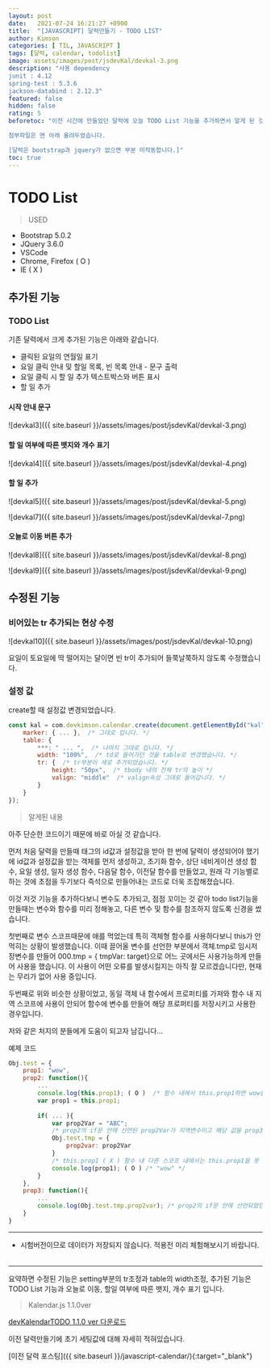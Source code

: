 ```yaml
---
layout: post
date:   2021-07-24 16:21:27 +0900
title:  "[JAVASCRIPT] 달력만들기 - TODO LIST"
author: Kimson
categories: [ TIL, JAVASCRIPT ]
tags: [달력, calendar, todolist]
image: assets/images/post/jsdevKal/devkal-3.png
description: "사용 dependency
junit : 4.12
spring-test : 5.3.6
jackson-databind : 2.12.3"
featured: false
hidden: false
rating: 5
beforetoc: "이전 시간에 만들었던 달력에 오늘 TODO List 기능을 추가하면서 알게 된 것들과 수정된 부분을 정리하고자 포스팅합니다.

첨부파일은 맨 아래 올려두었습니다.

[달력은 bootstrap과 jquery가 없으면 부분 미작동합니다.]"
toc: true
---
```


# TODO List

>USED

- Bootstrap 5.0.2
- JQuery 3.6.0
- VSCode
- Chrome, Firefox ( O )
- IE ( X )

## 추가된 기능

### TODO List

기존 달력에서 크게 추가된 기능은 아래와 같습니다.
- 클릭된 요일의 연월일 표기
- 요일 클릭 안내 및 할일 목록, 빈 목록 안내 - 문구 출력
- 요일 클릭 시 할 일 추가 텍스트박스와 버튼 표시
- 할 일 추가

#### 시작 안내 문구

![devkal3]({{ site.baseurl }}/assets/images/post/jsdevKal/devkal-3.png)

#### 할 일 여부에 따른 뱃지와 개수 표기

![devkal4]({{ site.baseurl }}/assets/images/post/jsdevKal/devkal-4.png)

#### 할 일 추가

![devkal5]({{ site.baseurl }}/assets/images/post/jsdevKal/devkal-5.png)

![devkal7]({{ site.baseurl }}/assets/images/post/jsdevKal/devkal-7.png)


#### 오늘로 이동 버튼 추가

![devkal8]({{ site.baseurl }}/assets/images/post/jsdevKal/devkal-8.png)

![devkal9]({{ site.baseurl }}/assets/images/post/jsdevKal/devkal-9.png)

## 수정된 기능

### 비어있는 tr 추가되는 현상 수정

![devkal10]({{ site.baseurl }}/assets/images/post/jsdevKal/devkal-10.png)

요일이 토요일에 딱 떨어지는 달이면 빈 tr이 추가되어 들쭉날쭉하지 않도록 수정했습니다.

### 설정 값

create할 때 설정값 변경되었습니다.

```javascript
const kal = com.devkimson.calendar.create(document.getElementById("kal"||"kal", {
    marker: { ... },  /* 그대로 입니다. */
    table: {
        ***: " ... ",  /* 나머지 그대로 입니다. */
        width: "100%",  /* td로 들어가던 것을 table로 변경했습니다. */
        tr: {  /* tr부분이 새로 추가되었습니다. */
            height: "50px",  /* tbody 내의 전체 tr의 높이 */
            valign: "middle"  /* valign속성 그대로 들어갑니다. */
        }
    }
});
```

>알게된 내용
<div class="spoiler">
아주 단순한 코드이기 때문에 바로 아실 것 같습니다.

먼저 처음 달력을 만들때 태그의 id값과 설정값을 받아 한 번에 달력이 생성되어야 했기에 id값과 설정값을 받는 객체를 먼저 생성하고,
초기화 함수, 상단 네비게이션 생성 함수, 요일 생성, 일자 생성 함수, 다음달 함수, 이전달 함수를 만들었고, 원래 각 기능별로 하는 것에 초점을 두기보다 즉석으로 만들어내는 코드로 더욱 조잡해졌습니다.

이것 저것 기능을 추가하다보니 변수도 추가되고, 점점 꼬이는 것 같아 todo list기능을 만들때는 변수와 함수를 미리 정해놓고, 다른 변수 및 함수를 참조하지 않도록 신경을 썼습니다.

첫번째로 변수 스코프때문에 애를 먹었는데 특히 객체형 함수를 사용하다보니 this가 안먹히는 상황이 발생했습니다.
이때 끌어올 변수를 선언한 부분에서 객체.tmp로 임시저장변수를 만들어 000.tmp = { tmpVar: target}으로 어느 곳에서든 사용가능하게 만들어 사용을 했습니다. 이 사용이 어떤 오류를 발생시킬지는 아직 잘 모르겠습니다만, 현재는 무리가 없어 사용 중입니다.

두번째로 위와 비슷한 상황이었고, 동일 객체 내 함수에서 프로퍼티를 가져와 함수 내 지역 스코프에 사용이 안되어 함수에 변수를 만들어 해당 프로퍼티를 저장시키고 사용한 경우입니다.

저와 같은 처지의 분들에게 도움이 되고자 남깁니다...
</div>

예제 코드
```javascript
Obj.test = {
    prop1: "wow",
    prop2: function(){
        ...
        console.log(this.prop1); ( O )  /* 함수 내에서 this.prop1하면 wow를 가져옴 */
        var prop1 = this.prop1;
        
        if( ... ){
            var prop2Var = "ABC";
            /* prop2의 if문 안에 선언된 prop2Var가 지역변수이고 해당 값을 prop3에서 사용하고자 할때 */
            Obj.test.tmp = {
                prop2var: prop2Var
            }
            /* this.prop1 ( X ) 함수 내 다른 스코프 내에서는 this.prop1을 못 가져옴 */
            console.log(prop1); ( O ) /* "wow" */
        }
    },
    prop3: function(){
        ...
        console.log(Obj.test.tmp.prop2var); /* prop2의 if문 안에 선언되었던 prop2Var 값 ABC 출력 */
    }
}
```

-----

* 시험버전이므로 데이터가 저장되지 않습니다. 적용전 미리 체험해보시기 바랍니다.

<script src="{{site.baseurl}}/assets/lib/devkalendar.js"></script>

<div>
    <table id="kal" class="table text-center table-hover"></table>
</div>

<script>
const kal = com.devkimson.calendar.create(document.getElementById('kal')||'kal',{
		marker:{ // 클릭 위치 마커 관련 설정
			color: "green", // color name or color code
			// thick: "6px", // num
			// style: "dashed", // value
			speed: ".5s", // value
			// bezier: "none", // value
			width: "35px" // num
		},
		table:{ // 테이블 속성
			// bgColor: "table-info",
			color: "text-muted", // class name
			width: "80%", // num default auto
			// padding: "15px", // num
			// collapse: "separate", // value
			spacing: ".5rem", // num
			tr:{ // 1.1.0ver 추가
				height: "50px", // num default 50px
				valign: "middle" // num default middle
			}
		},
        today:{
            color: "coral"
        }
	});
</script>

-----

요약하면
수정된 기능은 setting부분의 tr조정과 table의 width조정,
추가된 기능은 TODO List 기능과 오늘로 이동, 할일 여부에 따른 뱃지, 개수 표기 입니다.



>Kalendar.js 1.1.0ver 

<a href="{{site.baseurl}}/assets/download/devkalendarTODO.zip" download>devKalendarTODO 1.1.0 ver 다운로드</a>


이전 달력만들기에 초기 세팅값에 대해 자세히 적혀있습니다.

[이전 달력 포스팅]({{ site.baseurl }}/javascript-calendar/){:target="_blank"}